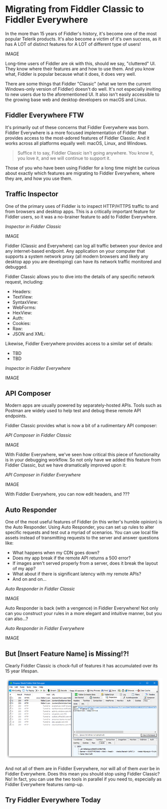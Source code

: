 # Migrating from Fiddler Classic to Fiddler Everywhere

In the more than 15 years of Fiddler's history, it's become one of the most popular Telerik products. It's also become a victim of it's own success, as it has A LOT of distinct features for A LOT of different type of users!

IMAGE

Long-time users of Fiddler are ok with this, should we say, "cluttered" UI. They know where their features are and how to use them. And you know what, Fiddler is popular because what it does, it does very well.

There are some things that Fiddler "Classic" (what we term the current Windows-only version of Fiddler) doesn't do well. It's not especially inviting to new users due to the aforementioned UI. It also isn't easily accessible to the growing base web and desktop developers on macOS and Linux.

## Fiddler Everywhere FTW

It's primarily out of these concerns that Fiddler Everywhere was born. Fiddler Everywhere is a more focused implementation of Fiddler that provides access to the most-adored features of Fiddler Classic. And it works across all platforms equally well: macOS, Linux, and Windows.

> Suffice it to say, Fiddler Classic isn't going anywhere. You know it, you love it, and we will continue to support it.

Those of you who have been using Fiddler for a long time might be curious about exactly which features are migrating to Fiddler Everywhere, where they are, and how you use them.

## Traffic Inspector

One of the primary uses of Fiddler is to inspect HTTP/HTTPS traffic to and from browsers and desktop apps. This is a critically important feature for Fiddler users, so it was a no-brainer feature to add to Fiddler Everywhere.

*Inspector in Fiddler Classic*

IMAGE

Fiddler (Classic and Everywhere) can log all traffic between your device and any internet-based endpoint. Any application on your computer that supports a system network proxy (all modern browsers and likely any desktop app you are developing) can have its network traffic monitored and debugged.

Fiddler Classic allows you to dive into the details of any specific network request, including:

- Headers: 
- TextView:
- SyntaxView:
- WebForms:
- HexView:
- Auth:
- Cookies:
- Raw:
- JSON and XML:

Likewise, Fiddler Everywhere provides access to a similar set of details:

- TBD
- TBD

*Inspector in Fiddler Everywhere*

IMAGE

## API Composer

Modern apps are usually powered by separately-hosted APIs. Tools such as Postman are widely used to help test and debug these remote API endpoints.

Fiddler Classic provides what is now a bit of a rudimentary API composer:

*API Composer in Fiddler Classic*

IMAGE

With Fiddler Everywhere, we've seen how critical this piece of functionality is in your debugging workflow. So not only have we added this feature from Fiddler Classic, but we have dramatically improved upon it:

*API Composer in Fiddler Everywhere*

IMAGE

With Fiddler Everywhere, you can now edit headers, and ???

## Auto Responder

One of the most useful features of Fiddler (in this writer's humble opinion) is the Auto Responder. Using Auto Responder, you can set up rules to alter specific requests and test out a myriad of scenarios. You can use local file assets instead of transmitting requests to the server and answer questions like: 

- What happens when my CDN goes down?
- Does my app break if the remote API returns a 500 error?
- If images aren't served properly from a server, does it break the layout of my app?
- What about if there is significant latency with my remote APIs?
- And on and on...

*Auto Responder in Fiddler Classic*

IMAGE

Auto Responder is back (with a vengence) in Fiddler Everywhere! Not only can you construct your rules in a more elegant and intuitive manner, but you can also...?

*Auto Responder in Fiddler Everywhere*

IMAGE

## But [Insert Feature Name] is Missing!?!

Clearly Fiddler Classic is chock-full of features it has accumulated over its 15 year lifespan.

![fiddler classic features](classic-features.png)

And not all of them are in Fiddler Everywhere, nor will all of them *ever* be in Fiddler Everywhere. Does this mean you should stop using Fiddler Classic? No! In fact, you can use the two tools in parallel if you need to, especially as Fiddler Everywhere features ramp-up.

## Try Fiddler Everywhere Today